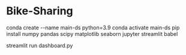 # Bike-Sharing

conda create --name main-ds python=3.9
conda activate main-ds
pip install numpy pandas scipy matplotlib seaborn jupyter streamlit babel

streamlit run dashboard.py